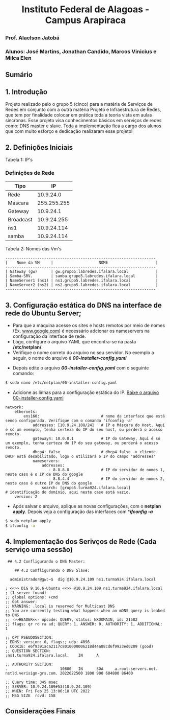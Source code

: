# <p align="center"> Instituto Federal de Alagoas - Campus Arapiraca </p>
### Prof. Alaelson Jatobá

### Alunos: José Martins, Jonathan Candido, Marcos Vinicius e Milca Elen 

## Sumário

## 1. Introdução
Projeto realizado pelo o grupo 5 (cinco) para a matéria de Serviços de Redes em conjunto com
a outra matéria Projeto e Infraestrutura de Redes, que tem por finalidade colocar em prática toda a teoria
vista em aulas síncronas. Esse projeto visa conhecimentos básicos em serviços de redes como: DNS master e slave.
Toda a implementação fica a cargo dos alunos que com muito esforço e dedicação realizaram esse projeto!


## 2. Definições Iniciais
Tabela 1: IP's
### Definições de Rede
|Tipo|IP
|-|-
|Rede|10.9.24.0
|Máscara|255.255.255
|Gateway|10.9.24.1
|Broadcast|10.9.24.255
|ns1|10.9.24.114
|samba|10.9.24.114


Tabela 2: Nomes das Vm's
```
------------------------------------------------------------------
|    Nome da VM     |                    NOME                     |
------------------------------------------------------------------
| Gateway (gw)      | gw.grupo5.labredes.ifalara.local            |                     
| Samba-SRV.        | samba.grupo5.labredes.ifalara.local         |
| NameServer1 (ns1) | ns1.grupo5.labredes.ifalara.local           |
| NameServer2 (ns2) | ns2.grupo5.labredes.ifalara.local           |
------------------------------------------------------------------

```

## 3. Configuração estática do DNS na interface de rede do Ubuntu Server;
* Para que a máquina acesse os sites e hosts remotos por meio de nomes (Ex. www.google.com) é necessário adcionar os nameservers na configuração da interface de rede.
* Logo, configure o arquivo YAML que encontra-se na pasta **/etc/netplan/**.
* Verifique o nome correto do arquivo no seu servidor. No exemplo a seguir, o nome do arquivo é ***00-installer-config.yaml***


-  Depois edite o arquivo  ***00-installer-config.yaml*** com o seguinte comando:

```bash
$ sudo nano /etc/netplan/00-installer-config.yaml
```

-  Adicione as linhas para a configuração estática do IP. [Baixe o arquivo 00-installer-config.yaml](https://github.com/alaelson/labredes2020/blob/master/network/interface-config/00-installer-config.yaml)
```
network:
    ethernets:
        ens160:                           # nome da interface que está sendo configurada. Verifique com o comando 'ifconfig -a'
            addresses: [10.9.24.108/24]   # IP e Máscara do Host. Aqui é só um exemplo, tenha certeza do IP do seu host, ou perderá o acesso remoto.
            gateway4: 10.0.0.1            # IP do Gateway, Aqui é só um exemplo, tenha certeza do IP do seu gateway, ou perderá o acesso remoto.
            dhcp4: false                  # dhcp4 false -> cliente DHCP está desabilitado, logo o utilizará o IP do campo 'addresses'
            nameservers:
                addresses:
                   - 8.8.8.8              # IP do servidor de nomes 1, neste caso é o IP de DNS do google
                   - 8.8.4.4              # IP do servidor de nomes 2, neste caso é outro IP de DNS do google
                search: [grupo5.turma924.ifalara.local]                # identificação do domínio, aqui neste caso está vazio.
    version: 2
```
-  Após salvar o arquivo, aplique as novas configurações, com o **netplan apply**. Depois veja a configuração das interfaces com ****ifconfig -a***

```bash
$ sudo netplan apply
$ ifconfig -a
```


## 4. Implementação dos Serivços de Rede (Cada serviço uma sessão)
     ## 4.2 Confligurando o DNS Master:
    
    
    
    
    
    
    
    
```  
    ## 4.2 Confligurando o DNS Slave:

  administrador@gw:~$  dig @10.9.24.109 ns1.turma924.ifalara.local

; <<>> DiG 9.16.6-Ubuntu <<>> @10.9.24.109 ns1.turma924.ifalara.local
; (1 server found)
;; global options: +cmd
;; Got answer:
;; WARNING: .local is reserved for Multicast DNS
;; You are currently testing what happens when an mDNS query is leaked to DNS
;; ->>HEADER<<- opcode: QUERY, status: NXDOMAIN, id: 21582
;; flags: qr rd ra ad; QUERY: 1, ANSWER: 0, AUTHORITY: 1, ADDITIONAL: 1

;; OPT PSEUDOSECTION:
; EDNS: version: 0, flags:; udp: 4096
; COOKIE: e6f9391aca2117c8010000006218d44a88cd6f9923ed0209 (good)
;; QUESTION SECTION:
;ns1.turma924.ifalara.local.    IN      A

;; AUTHORITY SECTION:
.                       10800   IN      SOA     a.root-servers.net. nstld.verisign-grs.com. 2022022500 1800 900 604800 86400

;; Query time: 345 msec
;; SERVER: 10.9.24.109#53(10.9.24.109)
;; WHEN: Fri Feb 25 13:06:18 UTC 2022
;; MSG SIZE  rcvd: 158
````


## Considerações Finais
